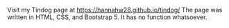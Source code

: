 Visit my Tindog page at https://hannahw28.github.io/tindog/
The page was written in HTML, CSS, and Bootstrap 5.
It has no function whatsoever.
